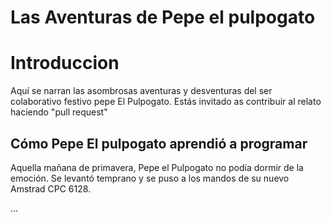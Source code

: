 # Las Aventuras de Pepe el pulpogato

# Introduccion

Aquí se narran las asombrosas aventuras y desventuras del ser colaborativo festivo pepe El Pulpogato. Estás invitado as contribuir al relato haciendo "pull request"

## Cómo Pepe El pulpogato aprendió a programar

Aquella mañana de primavera, Pepe el Pulpogato no podía dormir de la emoción. Se levantó temprano y se puso a los mandos de su nuevo Amstrad CPC 6128.

...
